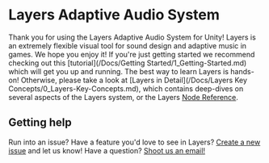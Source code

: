 # Layers Adaptive Audio System
Thank you for using the Layers Adaptive Audio System for Unity! Layers is an extremely flexible visual tool for sound design and adaptive music in games. We hope you enjoy it! If you're just getting started we recommend checking out this [tutorial](/Docs/Getting Started/1_Getting-Started.md) which will get you up and running. The best way to learn Layers is hands-on! Otherwise, please take a look at [Layers in Detail](/Docs/Layers Key Concepts/0_Layers-Key-Concepts.md), which contains deep-dives on several aspects of the Layers system, or the Layers [Node Reference](Docs/Nodes/Nodes.md).

## Getting help
Run into an issue? Have a feature you'd love to see in Layers? [Create a new issue](https://github.com/mwahnish/Layers-Adaptive-Audio/issues) and let us know! Have a question? [Shoot us an email!](mailto:mark@abxygames.com)

